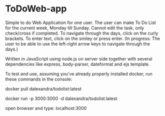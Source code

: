 # ToDoWeb-app
Simple to do Web Application for one user. The user can make To Do List for the current week, Monday till Sunday. Cannot edit the task, only check/cross if completed. 
To navigate through the days, click on the curly brackets. To enter text, click on the smiley or press enter.
(In progress: The user to be able to use the left-right arrow keys to navigate through the days.)

Written in JavaScript using node.js on server side together with several dependencies like express, body-parser, dateformat and ejs template.

To test and use, assuming you've already properly installed docker, run these commands in the console:

docker pull dalexandra/todolist:latest

docker run -p 3000:3000 -d dalexandra/todolist:latest

open browser and type: localhost:3000
